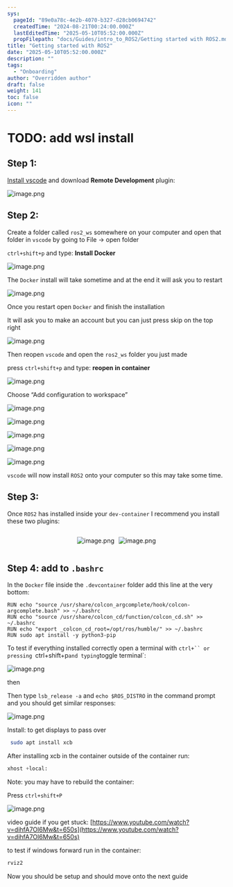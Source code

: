 ```yaml
---
sys:
  pageId: "89e0a78c-4e2b-4070-b327-d28cb0694742"
  createdTime: "2024-08-21T00:24:00.000Z"
  lastEditedTime: "2025-05-10T05:52:00.000Z"
  propFilepath: "docs/Guides/intro_to_ROS2/Getting started with ROS2.md"
title: "Getting started with ROS2"
date: "2025-05-10T05:52:00.000Z"
description: ""
tags:
  - "Onboarding"
author: "Overridden author"
draft: false
weight: 141
toc: false
icon: ""
---
```


# TODO: add wsl install

## Step 1:

[Install vscode](https://code.visualstudio.com/download) and download **Remote Development** plugin:

![image.png](https://prod-files-secure.s3.us-west-2.amazonaws.com/d518164a-d88e-44d1-a4ee-3adb3bd8bce0/efb52993-1881-4a40-b95e-6f020334f022/image.png?X-Amz-Algorithm=AWS4-HMAC-SHA256&X-Amz-Content-Sha256=UNSIGNED-PAYLOAD&X-Amz-Credential=ASIAZI2LB4663HMCLMBD%2F20250524%2Fus-west-2%2Fs3%2Faws4_request&X-Amz-Date=20250524T050836Z&X-Amz-Expires=3600&X-Amz-Security-Token=IQoJb3JpZ2luX2VjEEUaCXVzLXdlc3QtMiJIMEYCIQDkEWW3US1mg2ukBqwrtJWyVz9cxkjW4%2B%2BSMGYEf3GpTQIhAKCi6YCqvH60ReguNRSlreZJVJ%2FJGYpQTwWCWqGJQXEjKogECP7%2F%2F%2F%2F%2F%2F%2F%2F%2F%2FwEQABoMNjM3NDIzMTgzODA1IgxZYO2BbchiE9cjfWoq3AMDKj24oeRVk6qf9uqWgpVSvTdy5y%2FgkPmr4kUnHKTUssTy3%2FexAQyc5qvBqsn45lGH8AW%2BX3%2BRc0U69QZNMBCaMg1Qba6YJ4e67M%2FpWp2P09F6kv1uJiyWpWFFbQibhGl%2FAbCYDdrO4uTSowSepegfk0S4ofNYfFcVNnzvFQlHm7a7QIqjqB9dZ%2BtR8y3KcNQrzBCPa9yYKV2N7e3ajTFvzr%2B96PZtrk0pb4Q7XhrvCVi%2FA1zHxcBe8n%2FpUBXnTUiFvSPVf06egWlQnqOa0sb6DuDK76Y%2BQobpgDbZuk%2BydDb9PuODfcaMIXFt%2B%2BlnUf5zy%2B1N2AUCxPpy1Nq7197ALAYcD6Db0D6Gwag7bwix71bgi8Ua1Cifj%2BWYFJvUxoRMwiJnUucxAUXn5eMN6Ef8TK%2B%2B0gTOs87ct7rKT8pWDpuIm%2F%2FJknzCmZLwABhb4e5YWKq1pkVnZfFDR4CBAnKTGi6eky6TSGTm1Zjaap02EZ2V6iXQQLYg4cPxYBV%2FjR%2Fu0jmrfcI1v%2BYD8Nzdth3qdxgyTw1VbVLkGjQJ48coEmo6GMXZygLGr%2BJ%2FqZKC2aeceoOnuSVJzGQap2%2Fm0YlB5BgoQpvGspsJ795fy86ZMmRjgMBFQZEsZa3jDzCBnsXBBjqkAblMFeCbAZ%2FXU7FvvHoHmtMSDnxnPvfJvvD5rG8Hx8z79%2B%2FNvY3qmnde9TeFEMbH6ercKrPKTb%2FceIXIE1w6WtkcJ%2FyQQO7OAzWZurFnpPhQMsvbJU8PFZP2XGXq0CEZ6W9T43hH%2FB9J6akuj3EkiG39x5aBFAazT2CS3ZIqk6lpRX2lZxV5GHAtLN2qbT5pvahf%2Fqpix0Ttr1l4qTJXQWlJvScA&X-Amz-Signature=525245d14177be6012c38dd734cab7377c465feca044cf2d01774deaf7f38075&X-Amz-SignedHeaders=host&x-id=GetObject)

## Step 2:

Create a folder called `ros2_ws` somewhere on your computer and open that folder in `vscode` by going to File → open folder 

`ctrl+shift+p` and type: **Install Docker**

![image.png](https://prod-files-secure.s3.us-west-2.amazonaws.com/d518164a-d88e-44d1-a4ee-3adb3bd8bce0/2269dc0e-1cd5-47ff-bceb-c04ad9b2eab0/image.png?X-Amz-Algorithm=AWS4-HMAC-SHA256&X-Amz-Content-Sha256=UNSIGNED-PAYLOAD&X-Amz-Credential=ASIAZI2LB4663HMCLMBD%2F20250524%2Fus-west-2%2Fs3%2Faws4_request&X-Amz-Date=20250524T050836Z&X-Amz-Expires=3600&X-Amz-Security-Token=IQoJb3JpZ2luX2VjEEUaCXVzLXdlc3QtMiJIMEYCIQDkEWW3US1mg2ukBqwrtJWyVz9cxkjW4%2B%2BSMGYEf3GpTQIhAKCi6YCqvH60ReguNRSlreZJVJ%2FJGYpQTwWCWqGJQXEjKogECP7%2F%2F%2F%2F%2F%2F%2F%2F%2F%2FwEQABoMNjM3NDIzMTgzODA1IgxZYO2BbchiE9cjfWoq3AMDKj24oeRVk6qf9uqWgpVSvTdy5y%2FgkPmr4kUnHKTUssTy3%2FexAQyc5qvBqsn45lGH8AW%2BX3%2BRc0U69QZNMBCaMg1Qba6YJ4e67M%2FpWp2P09F6kv1uJiyWpWFFbQibhGl%2FAbCYDdrO4uTSowSepegfk0S4ofNYfFcVNnzvFQlHm7a7QIqjqB9dZ%2BtR8y3KcNQrzBCPa9yYKV2N7e3ajTFvzr%2B96PZtrk0pb4Q7XhrvCVi%2FA1zHxcBe8n%2FpUBXnTUiFvSPVf06egWlQnqOa0sb6DuDK76Y%2BQobpgDbZuk%2BydDb9PuODfcaMIXFt%2B%2BlnUf5zy%2B1N2AUCxPpy1Nq7197ALAYcD6Db0D6Gwag7bwix71bgi8Ua1Cifj%2BWYFJvUxoRMwiJnUucxAUXn5eMN6Ef8TK%2B%2B0gTOs87ct7rKT8pWDpuIm%2F%2FJknzCmZLwABhb4e5YWKq1pkVnZfFDR4CBAnKTGi6eky6TSGTm1Zjaap02EZ2V6iXQQLYg4cPxYBV%2FjR%2Fu0jmrfcI1v%2BYD8Nzdth3qdxgyTw1VbVLkGjQJ48coEmo6GMXZygLGr%2BJ%2FqZKC2aeceoOnuSVJzGQap2%2Fm0YlB5BgoQpvGspsJ795fy86ZMmRjgMBFQZEsZa3jDzCBnsXBBjqkAblMFeCbAZ%2FXU7FvvHoHmtMSDnxnPvfJvvD5rG8Hx8z79%2B%2FNvY3qmnde9TeFEMbH6ercKrPKTb%2FceIXIE1w6WtkcJ%2FyQQO7OAzWZurFnpPhQMsvbJU8PFZP2XGXq0CEZ6W9T43hH%2FB9J6akuj3EkiG39x5aBFAazT2CS3ZIqk6lpRX2lZxV5GHAtLN2qbT5pvahf%2Fqpix0Ttr1l4qTJXQWlJvScA&X-Amz-Signature=cc9cb32a4760b70fc099ec60e00ed170762812af9a31dfbbb33d8a98bd46d545&X-Amz-SignedHeaders=host&x-id=GetObject)

The `Docker` install will take sometime and at the end it will ask you to restart

![image.png](https://prod-files-secure.s3.us-west-2.amazonaws.com/d518164a-d88e-44d1-a4ee-3adb3bd8bce0/ed233f78-be33-4b1f-b89c-9c346c0e961e/image.png?X-Amz-Algorithm=AWS4-HMAC-SHA256&X-Amz-Content-Sha256=UNSIGNED-PAYLOAD&X-Amz-Credential=ASIAZI2LB4663HMCLMBD%2F20250524%2Fus-west-2%2Fs3%2Faws4_request&X-Amz-Date=20250524T050836Z&X-Amz-Expires=3600&X-Amz-Security-Token=IQoJb3JpZ2luX2VjEEUaCXVzLXdlc3QtMiJIMEYCIQDkEWW3US1mg2ukBqwrtJWyVz9cxkjW4%2B%2BSMGYEf3GpTQIhAKCi6YCqvH60ReguNRSlreZJVJ%2FJGYpQTwWCWqGJQXEjKogECP7%2F%2F%2F%2F%2F%2F%2F%2F%2F%2FwEQABoMNjM3NDIzMTgzODA1IgxZYO2BbchiE9cjfWoq3AMDKj24oeRVk6qf9uqWgpVSvTdy5y%2FgkPmr4kUnHKTUssTy3%2FexAQyc5qvBqsn45lGH8AW%2BX3%2BRc0U69QZNMBCaMg1Qba6YJ4e67M%2FpWp2P09F6kv1uJiyWpWFFbQibhGl%2FAbCYDdrO4uTSowSepegfk0S4ofNYfFcVNnzvFQlHm7a7QIqjqB9dZ%2BtR8y3KcNQrzBCPa9yYKV2N7e3ajTFvzr%2B96PZtrk0pb4Q7XhrvCVi%2FA1zHxcBe8n%2FpUBXnTUiFvSPVf06egWlQnqOa0sb6DuDK76Y%2BQobpgDbZuk%2BydDb9PuODfcaMIXFt%2B%2BlnUf5zy%2B1N2AUCxPpy1Nq7197ALAYcD6Db0D6Gwag7bwix71bgi8Ua1Cifj%2BWYFJvUxoRMwiJnUucxAUXn5eMN6Ef8TK%2B%2B0gTOs87ct7rKT8pWDpuIm%2F%2FJknzCmZLwABhb4e5YWKq1pkVnZfFDR4CBAnKTGi6eky6TSGTm1Zjaap02EZ2V6iXQQLYg4cPxYBV%2FjR%2Fu0jmrfcI1v%2BYD8Nzdth3qdxgyTw1VbVLkGjQJ48coEmo6GMXZygLGr%2BJ%2FqZKC2aeceoOnuSVJzGQap2%2Fm0YlB5BgoQpvGspsJ795fy86ZMmRjgMBFQZEsZa3jDzCBnsXBBjqkAblMFeCbAZ%2FXU7FvvHoHmtMSDnxnPvfJvvD5rG8Hx8z79%2B%2FNvY3qmnde9TeFEMbH6ercKrPKTb%2FceIXIE1w6WtkcJ%2FyQQO7OAzWZurFnpPhQMsvbJU8PFZP2XGXq0CEZ6W9T43hH%2FB9J6akuj3EkiG39x5aBFAazT2CS3ZIqk6lpRX2lZxV5GHAtLN2qbT5pvahf%2Fqpix0Ttr1l4qTJXQWlJvScA&X-Amz-Signature=1e7c10edddaef48f9f29dbe16835bc99c47f1616852969dd5d9395d36ef42bee&X-Amz-SignedHeaders=host&x-id=GetObject)

Once you restart open `Docker` and finish the installation

It will ask you to make an account but you can just press skip on the top right

![image.png](https://prod-files-secure.s3.us-west-2.amazonaws.com/d518164a-d88e-44d1-a4ee-3adb3bd8bce0/21010ad9-1659-4fd9-9f59-9932a09b2a3d/image.png?X-Amz-Algorithm=AWS4-HMAC-SHA256&X-Amz-Content-Sha256=UNSIGNED-PAYLOAD&X-Amz-Credential=ASIAZI2LB4663HMCLMBD%2F20250524%2Fus-west-2%2Fs3%2Faws4_request&X-Amz-Date=20250524T050836Z&X-Amz-Expires=3600&X-Amz-Security-Token=IQoJb3JpZ2luX2VjEEUaCXVzLXdlc3QtMiJIMEYCIQDkEWW3US1mg2ukBqwrtJWyVz9cxkjW4%2B%2BSMGYEf3GpTQIhAKCi6YCqvH60ReguNRSlreZJVJ%2FJGYpQTwWCWqGJQXEjKogECP7%2F%2F%2F%2F%2F%2F%2F%2F%2F%2FwEQABoMNjM3NDIzMTgzODA1IgxZYO2BbchiE9cjfWoq3AMDKj24oeRVk6qf9uqWgpVSvTdy5y%2FgkPmr4kUnHKTUssTy3%2FexAQyc5qvBqsn45lGH8AW%2BX3%2BRc0U69QZNMBCaMg1Qba6YJ4e67M%2FpWp2P09F6kv1uJiyWpWFFbQibhGl%2FAbCYDdrO4uTSowSepegfk0S4ofNYfFcVNnzvFQlHm7a7QIqjqB9dZ%2BtR8y3KcNQrzBCPa9yYKV2N7e3ajTFvzr%2B96PZtrk0pb4Q7XhrvCVi%2FA1zHxcBe8n%2FpUBXnTUiFvSPVf06egWlQnqOa0sb6DuDK76Y%2BQobpgDbZuk%2BydDb9PuODfcaMIXFt%2B%2BlnUf5zy%2B1N2AUCxPpy1Nq7197ALAYcD6Db0D6Gwag7bwix71bgi8Ua1Cifj%2BWYFJvUxoRMwiJnUucxAUXn5eMN6Ef8TK%2B%2B0gTOs87ct7rKT8pWDpuIm%2F%2FJknzCmZLwABhb4e5YWKq1pkVnZfFDR4CBAnKTGi6eky6TSGTm1Zjaap02EZ2V6iXQQLYg4cPxYBV%2FjR%2Fu0jmrfcI1v%2BYD8Nzdth3qdxgyTw1VbVLkGjQJ48coEmo6GMXZygLGr%2BJ%2FqZKC2aeceoOnuSVJzGQap2%2Fm0YlB5BgoQpvGspsJ795fy86ZMmRjgMBFQZEsZa3jDzCBnsXBBjqkAblMFeCbAZ%2FXU7FvvHoHmtMSDnxnPvfJvvD5rG8Hx8z79%2B%2FNvY3qmnde9TeFEMbH6ercKrPKTb%2FceIXIE1w6WtkcJ%2FyQQO7OAzWZurFnpPhQMsvbJU8PFZP2XGXq0CEZ6W9T43hH%2FB9J6akuj3EkiG39x5aBFAazT2CS3ZIqk6lpRX2lZxV5GHAtLN2qbT5pvahf%2Fqpix0Ttr1l4qTJXQWlJvScA&X-Amz-Signature=84073813a08bf64025f95a209f3a3bc7fb1d41d7f7b543106f2f6d506276996b&X-Amz-SignedHeaders=host&x-id=GetObject)

Then reopen `vscode` and open the `ros2_ws` folder you just made

press `ctrl+shift+p` and type: **reopen in container**

![image.png](https://prod-files-secure.s3.us-west-2.amazonaws.com/d518164a-d88e-44d1-a4ee-3adb3bd8bce0/4e93b8c2-41ad-488c-8095-c74205196118/image.png?X-Amz-Algorithm=AWS4-HMAC-SHA256&X-Amz-Content-Sha256=UNSIGNED-PAYLOAD&X-Amz-Credential=ASIAZI2LB4663HMCLMBD%2F20250524%2Fus-west-2%2Fs3%2Faws4_request&X-Amz-Date=20250524T050836Z&X-Amz-Expires=3600&X-Amz-Security-Token=IQoJb3JpZ2luX2VjEEUaCXVzLXdlc3QtMiJIMEYCIQDkEWW3US1mg2ukBqwrtJWyVz9cxkjW4%2B%2BSMGYEf3GpTQIhAKCi6YCqvH60ReguNRSlreZJVJ%2FJGYpQTwWCWqGJQXEjKogECP7%2F%2F%2F%2F%2F%2F%2F%2F%2F%2FwEQABoMNjM3NDIzMTgzODA1IgxZYO2BbchiE9cjfWoq3AMDKj24oeRVk6qf9uqWgpVSvTdy5y%2FgkPmr4kUnHKTUssTy3%2FexAQyc5qvBqsn45lGH8AW%2BX3%2BRc0U69QZNMBCaMg1Qba6YJ4e67M%2FpWp2P09F6kv1uJiyWpWFFbQibhGl%2FAbCYDdrO4uTSowSepegfk0S4ofNYfFcVNnzvFQlHm7a7QIqjqB9dZ%2BtR8y3KcNQrzBCPa9yYKV2N7e3ajTFvzr%2B96PZtrk0pb4Q7XhrvCVi%2FA1zHxcBe8n%2FpUBXnTUiFvSPVf06egWlQnqOa0sb6DuDK76Y%2BQobpgDbZuk%2BydDb9PuODfcaMIXFt%2B%2BlnUf5zy%2B1N2AUCxPpy1Nq7197ALAYcD6Db0D6Gwag7bwix71bgi8Ua1Cifj%2BWYFJvUxoRMwiJnUucxAUXn5eMN6Ef8TK%2B%2B0gTOs87ct7rKT8pWDpuIm%2F%2FJknzCmZLwABhb4e5YWKq1pkVnZfFDR4CBAnKTGi6eky6TSGTm1Zjaap02EZ2V6iXQQLYg4cPxYBV%2FjR%2Fu0jmrfcI1v%2BYD8Nzdth3qdxgyTw1VbVLkGjQJ48coEmo6GMXZygLGr%2BJ%2FqZKC2aeceoOnuSVJzGQap2%2Fm0YlB5BgoQpvGspsJ795fy86ZMmRjgMBFQZEsZa3jDzCBnsXBBjqkAblMFeCbAZ%2FXU7FvvHoHmtMSDnxnPvfJvvD5rG8Hx8z79%2B%2FNvY3qmnde9TeFEMbH6ercKrPKTb%2FceIXIE1w6WtkcJ%2FyQQO7OAzWZurFnpPhQMsvbJU8PFZP2XGXq0CEZ6W9T43hH%2FB9J6akuj3EkiG39x5aBFAazT2CS3ZIqk6lpRX2lZxV5GHAtLN2qbT5pvahf%2Fqpix0Ttr1l4qTJXQWlJvScA&X-Amz-Signature=8d9cefa5a7b6cd4f503f9014b36d7a1e491a8cb0cf19180f2e4c725e74260d70&X-Amz-SignedHeaders=host&x-id=GetObject)

Choose “Add configuration to workspace”

![image.png](https://prod-files-secure.s3.us-west-2.amazonaws.com/d518164a-d88e-44d1-a4ee-3adb3bd8bce0/9560b282-5060-4989-ba37-97e7b2c22476/image.png?X-Amz-Algorithm=AWS4-HMAC-SHA256&X-Amz-Content-Sha256=UNSIGNED-PAYLOAD&X-Amz-Credential=ASIAZI2LB4663HMCLMBD%2F20250524%2Fus-west-2%2Fs3%2Faws4_request&X-Amz-Date=20250524T050836Z&X-Amz-Expires=3600&X-Amz-Security-Token=IQoJb3JpZ2luX2VjEEUaCXVzLXdlc3QtMiJIMEYCIQDkEWW3US1mg2ukBqwrtJWyVz9cxkjW4%2B%2BSMGYEf3GpTQIhAKCi6YCqvH60ReguNRSlreZJVJ%2FJGYpQTwWCWqGJQXEjKogECP7%2F%2F%2F%2F%2F%2F%2F%2F%2F%2FwEQABoMNjM3NDIzMTgzODA1IgxZYO2BbchiE9cjfWoq3AMDKj24oeRVk6qf9uqWgpVSvTdy5y%2FgkPmr4kUnHKTUssTy3%2FexAQyc5qvBqsn45lGH8AW%2BX3%2BRc0U69QZNMBCaMg1Qba6YJ4e67M%2FpWp2P09F6kv1uJiyWpWFFbQibhGl%2FAbCYDdrO4uTSowSepegfk0S4ofNYfFcVNnzvFQlHm7a7QIqjqB9dZ%2BtR8y3KcNQrzBCPa9yYKV2N7e3ajTFvzr%2B96PZtrk0pb4Q7XhrvCVi%2FA1zHxcBe8n%2FpUBXnTUiFvSPVf06egWlQnqOa0sb6DuDK76Y%2BQobpgDbZuk%2BydDb9PuODfcaMIXFt%2B%2BlnUf5zy%2B1N2AUCxPpy1Nq7197ALAYcD6Db0D6Gwag7bwix71bgi8Ua1Cifj%2BWYFJvUxoRMwiJnUucxAUXn5eMN6Ef8TK%2B%2B0gTOs87ct7rKT8pWDpuIm%2F%2FJknzCmZLwABhb4e5YWKq1pkVnZfFDR4CBAnKTGi6eky6TSGTm1Zjaap02EZ2V6iXQQLYg4cPxYBV%2FjR%2Fu0jmrfcI1v%2BYD8Nzdth3qdxgyTw1VbVLkGjQJ48coEmo6GMXZygLGr%2BJ%2FqZKC2aeceoOnuSVJzGQap2%2Fm0YlB5BgoQpvGspsJ795fy86ZMmRjgMBFQZEsZa3jDzCBnsXBBjqkAblMFeCbAZ%2FXU7FvvHoHmtMSDnxnPvfJvvD5rG8Hx8z79%2B%2FNvY3qmnde9TeFEMbH6ercKrPKTb%2FceIXIE1w6WtkcJ%2FyQQO7OAzWZurFnpPhQMsvbJU8PFZP2XGXq0CEZ6W9T43hH%2FB9J6akuj3EkiG39x5aBFAazT2CS3ZIqk6lpRX2lZxV5GHAtLN2qbT5pvahf%2Fqpix0Ttr1l4qTJXQWlJvScA&X-Amz-Signature=0b4c05f27119ee21d7214df9d2d97285dd1d2f5ae5f7ed52a49a888959da83fc&X-Amz-SignedHeaders=host&x-id=GetObject)

![image.png](https://prod-files-secure.s3.us-west-2.amazonaws.com/d518164a-d88e-44d1-a4ee-3adb3bd8bce0/2ee63f81-886b-48e8-a553-dc6e5eac99e4/image.png?X-Amz-Algorithm=AWS4-HMAC-SHA256&X-Amz-Content-Sha256=UNSIGNED-PAYLOAD&X-Amz-Credential=ASIAZI2LB4663HMCLMBD%2F20250524%2Fus-west-2%2Fs3%2Faws4_request&X-Amz-Date=20250524T050836Z&X-Amz-Expires=3600&X-Amz-Security-Token=IQoJb3JpZ2luX2VjEEUaCXVzLXdlc3QtMiJIMEYCIQDkEWW3US1mg2ukBqwrtJWyVz9cxkjW4%2B%2BSMGYEf3GpTQIhAKCi6YCqvH60ReguNRSlreZJVJ%2FJGYpQTwWCWqGJQXEjKogECP7%2F%2F%2F%2F%2F%2F%2F%2F%2F%2FwEQABoMNjM3NDIzMTgzODA1IgxZYO2BbchiE9cjfWoq3AMDKj24oeRVk6qf9uqWgpVSvTdy5y%2FgkPmr4kUnHKTUssTy3%2FexAQyc5qvBqsn45lGH8AW%2BX3%2BRc0U69QZNMBCaMg1Qba6YJ4e67M%2FpWp2P09F6kv1uJiyWpWFFbQibhGl%2FAbCYDdrO4uTSowSepegfk0S4ofNYfFcVNnzvFQlHm7a7QIqjqB9dZ%2BtR8y3KcNQrzBCPa9yYKV2N7e3ajTFvzr%2B96PZtrk0pb4Q7XhrvCVi%2FA1zHxcBe8n%2FpUBXnTUiFvSPVf06egWlQnqOa0sb6DuDK76Y%2BQobpgDbZuk%2BydDb9PuODfcaMIXFt%2B%2BlnUf5zy%2B1N2AUCxPpy1Nq7197ALAYcD6Db0D6Gwag7bwix71bgi8Ua1Cifj%2BWYFJvUxoRMwiJnUucxAUXn5eMN6Ef8TK%2B%2B0gTOs87ct7rKT8pWDpuIm%2F%2FJknzCmZLwABhb4e5YWKq1pkVnZfFDR4CBAnKTGi6eky6TSGTm1Zjaap02EZ2V6iXQQLYg4cPxYBV%2FjR%2Fu0jmrfcI1v%2BYD8Nzdth3qdxgyTw1VbVLkGjQJ48coEmo6GMXZygLGr%2BJ%2FqZKC2aeceoOnuSVJzGQap2%2Fm0YlB5BgoQpvGspsJ795fy86ZMmRjgMBFQZEsZa3jDzCBnsXBBjqkAblMFeCbAZ%2FXU7FvvHoHmtMSDnxnPvfJvvD5rG8Hx8z79%2B%2FNvY3qmnde9TeFEMbH6ercKrPKTb%2FceIXIE1w6WtkcJ%2FyQQO7OAzWZurFnpPhQMsvbJU8PFZP2XGXq0CEZ6W9T43hH%2FB9J6akuj3EkiG39x5aBFAazT2CS3ZIqk6lpRX2lZxV5GHAtLN2qbT5pvahf%2Fqpix0Ttr1l4qTJXQWlJvScA&X-Amz-Signature=24e831e2be576757d00cf4b17af14e9f46f8e6f4d70dcfc509378801f25647fc&X-Amz-SignedHeaders=host&x-id=GetObject)

![image.png](https://prod-files-secure.s3.us-west-2.amazonaws.com/d518164a-d88e-44d1-a4ee-3adb3bd8bce0/ae1580b2-b048-407e-aed9-b584224a7a04/image.png?X-Amz-Algorithm=AWS4-HMAC-SHA256&X-Amz-Content-Sha256=UNSIGNED-PAYLOAD&X-Amz-Credential=ASIAZI2LB4663HMCLMBD%2F20250524%2Fus-west-2%2Fs3%2Faws4_request&X-Amz-Date=20250524T050836Z&X-Amz-Expires=3600&X-Amz-Security-Token=IQoJb3JpZ2luX2VjEEUaCXVzLXdlc3QtMiJIMEYCIQDkEWW3US1mg2ukBqwrtJWyVz9cxkjW4%2B%2BSMGYEf3GpTQIhAKCi6YCqvH60ReguNRSlreZJVJ%2FJGYpQTwWCWqGJQXEjKogECP7%2F%2F%2F%2F%2F%2F%2F%2F%2F%2FwEQABoMNjM3NDIzMTgzODA1IgxZYO2BbchiE9cjfWoq3AMDKj24oeRVk6qf9uqWgpVSvTdy5y%2FgkPmr4kUnHKTUssTy3%2FexAQyc5qvBqsn45lGH8AW%2BX3%2BRc0U69QZNMBCaMg1Qba6YJ4e67M%2FpWp2P09F6kv1uJiyWpWFFbQibhGl%2FAbCYDdrO4uTSowSepegfk0S4ofNYfFcVNnzvFQlHm7a7QIqjqB9dZ%2BtR8y3KcNQrzBCPa9yYKV2N7e3ajTFvzr%2B96PZtrk0pb4Q7XhrvCVi%2FA1zHxcBe8n%2FpUBXnTUiFvSPVf06egWlQnqOa0sb6DuDK76Y%2BQobpgDbZuk%2BydDb9PuODfcaMIXFt%2B%2BlnUf5zy%2B1N2AUCxPpy1Nq7197ALAYcD6Db0D6Gwag7bwix71bgi8Ua1Cifj%2BWYFJvUxoRMwiJnUucxAUXn5eMN6Ef8TK%2B%2B0gTOs87ct7rKT8pWDpuIm%2F%2FJknzCmZLwABhb4e5YWKq1pkVnZfFDR4CBAnKTGi6eky6TSGTm1Zjaap02EZ2V6iXQQLYg4cPxYBV%2FjR%2Fu0jmrfcI1v%2BYD8Nzdth3qdxgyTw1VbVLkGjQJ48coEmo6GMXZygLGr%2BJ%2FqZKC2aeceoOnuSVJzGQap2%2Fm0YlB5BgoQpvGspsJ795fy86ZMmRjgMBFQZEsZa3jDzCBnsXBBjqkAblMFeCbAZ%2FXU7FvvHoHmtMSDnxnPvfJvvD5rG8Hx8z79%2B%2FNvY3qmnde9TeFEMbH6ercKrPKTb%2FceIXIE1w6WtkcJ%2FyQQO7OAzWZurFnpPhQMsvbJU8PFZP2XGXq0CEZ6W9T43hH%2FB9J6akuj3EkiG39x5aBFAazT2CS3ZIqk6lpRX2lZxV5GHAtLN2qbT5pvahf%2Fqpix0Ttr1l4qTJXQWlJvScA&X-Amz-Signature=f051f8303e1ba54b2eb1b9cc553317bd47738e2b4d9245f7ad300b9ad03be295&X-Amz-SignedHeaders=host&x-id=GetObject)

![image.png](https://prod-files-secure.s3.us-west-2.amazonaws.com/d518164a-d88e-44d1-a4ee-3adb3bd8bce0/53255b28-f75e-430f-b9e3-c0ac8577e42b/image.png?X-Amz-Algorithm=AWS4-HMAC-SHA256&X-Amz-Content-Sha256=UNSIGNED-PAYLOAD&X-Amz-Credential=ASIAZI2LB4663HMCLMBD%2F20250524%2Fus-west-2%2Fs3%2Faws4_request&X-Amz-Date=20250524T050836Z&X-Amz-Expires=3600&X-Amz-Security-Token=IQoJb3JpZ2luX2VjEEUaCXVzLXdlc3QtMiJIMEYCIQDkEWW3US1mg2ukBqwrtJWyVz9cxkjW4%2B%2BSMGYEf3GpTQIhAKCi6YCqvH60ReguNRSlreZJVJ%2FJGYpQTwWCWqGJQXEjKogECP7%2F%2F%2F%2F%2F%2F%2F%2F%2F%2FwEQABoMNjM3NDIzMTgzODA1IgxZYO2BbchiE9cjfWoq3AMDKj24oeRVk6qf9uqWgpVSvTdy5y%2FgkPmr4kUnHKTUssTy3%2FexAQyc5qvBqsn45lGH8AW%2BX3%2BRc0U69QZNMBCaMg1Qba6YJ4e67M%2FpWp2P09F6kv1uJiyWpWFFbQibhGl%2FAbCYDdrO4uTSowSepegfk0S4ofNYfFcVNnzvFQlHm7a7QIqjqB9dZ%2BtR8y3KcNQrzBCPa9yYKV2N7e3ajTFvzr%2B96PZtrk0pb4Q7XhrvCVi%2FA1zHxcBe8n%2FpUBXnTUiFvSPVf06egWlQnqOa0sb6DuDK76Y%2BQobpgDbZuk%2BydDb9PuODfcaMIXFt%2B%2BlnUf5zy%2B1N2AUCxPpy1Nq7197ALAYcD6Db0D6Gwag7bwix71bgi8Ua1Cifj%2BWYFJvUxoRMwiJnUucxAUXn5eMN6Ef8TK%2B%2B0gTOs87ct7rKT8pWDpuIm%2F%2FJknzCmZLwABhb4e5YWKq1pkVnZfFDR4CBAnKTGi6eky6TSGTm1Zjaap02EZ2V6iXQQLYg4cPxYBV%2FjR%2Fu0jmrfcI1v%2BYD8Nzdth3qdxgyTw1VbVLkGjQJ48coEmo6GMXZygLGr%2BJ%2FqZKC2aeceoOnuSVJzGQap2%2Fm0YlB5BgoQpvGspsJ795fy86ZMmRjgMBFQZEsZa3jDzCBnsXBBjqkAblMFeCbAZ%2FXU7FvvHoHmtMSDnxnPvfJvvD5rG8Hx8z79%2B%2FNvY3qmnde9TeFEMbH6ercKrPKTb%2FceIXIE1w6WtkcJ%2FyQQO7OAzWZurFnpPhQMsvbJU8PFZP2XGXq0CEZ6W9T43hH%2FB9J6akuj3EkiG39x5aBFAazT2CS3ZIqk6lpRX2lZxV5GHAtLN2qbT5pvahf%2Fqpix0Ttr1l4qTJXQWlJvScA&X-Amz-Signature=9070a74e6b038f716a62afcb1fc5ddc7c4db3182330a837bc76a6cd0f50ef7d8&X-Amz-SignedHeaders=host&x-id=GetObject)

![image.png](https://prod-files-secure.s3.us-west-2.amazonaws.com/d518164a-d88e-44d1-a4ee-3adb3bd8bce0/7c562767-5af9-4ffb-97d1-327bcdf4ee00/image.png?X-Amz-Algorithm=AWS4-HMAC-SHA256&X-Amz-Content-Sha256=UNSIGNED-PAYLOAD&X-Amz-Credential=ASIAZI2LB4663HMCLMBD%2F20250524%2Fus-west-2%2Fs3%2Faws4_request&X-Amz-Date=20250524T050836Z&X-Amz-Expires=3600&X-Amz-Security-Token=IQoJb3JpZ2luX2VjEEUaCXVzLXdlc3QtMiJIMEYCIQDkEWW3US1mg2ukBqwrtJWyVz9cxkjW4%2B%2BSMGYEf3GpTQIhAKCi6YCqvH60ReguNRSlreZJVJ%2FJGYpQTwWCWqGJQXEjKogECP7%2F%2F%2F%2F%2F%2F%2F%2F%2F%2FwEQABoMNjM3NDIzMTgzODA1IgxZYO2BbchiE9cjfWoq3AMDKj24oeRVk6qf9uqWgpVSvTdy5y%2FgkPmr4kUnHKTUssTy3%2FexAQyc5qvBqsn45lGH8AW%2BX3%2BRc0U69QZNMBCaMg1Qba6YJ4e67M%2FpWp2P09F6kv1uJiyWpWFFbQibhGl%2FAbCYDdrO4uTSowSepegfk0S4ofNYfFcVNnzvFQlHm7a7QIqjqB9dZ%2BtR8y3KcNQrzBCPa9yYKV2N7e3ajTFvzr%2B96PZtrk0pb4Q7XhrvCVi%2FA1zHxcBe8n%2FpUBXnTUiFvSPVf06egWlQnqOa0sb6DuDK76Y%2BQobpgDbZuk%2BydDb9PuODfcaMIXFt%2B%2BlnUf5zy%2B1N2AUCxPpy1Nq7197ALAYcD6Db0D6Gwag7bwix71bgi8Ua1Cifj%2BWYFJvUxoRMwiJnUucxAUXn5eMN6Ef8TK%2B%2B0gTOs87ct7rKT8pWDpuIm%2F%2FJknzCmZLwABhb4e5YWKq1pkVnZfFDR4CBAnKTGi6eky6TSGTm1Zjaap02EZ2V6iXQQLYg4cPxYBV%2FjR%2Fu0jmrfcI1v%2BYD8Nzdth3qdxgyTw1VbVLkGjQJ48coEmo6GMXZygLGr%2BJ%2FqZKC2aeceoOnuSVJzGQap2%2Fm0YlB5BgoQpvGspsJ795fy86ZMmRjgMBFQZEsZa3jDzCBnsXBBjqkAblMFeCbAZ%2FXU7FvvHoHmtMSDnxnPvfJvvD5rG8Hx8z79%2B%2FNvY3qmnde9TeFEMbH6ercKrPKTb%2FceIXIE1w6WtkcJ%2FyQQO7OAzWZurFnpPhQMsvbJU8PFZP2XGXq0CEZ6W9T43hH%2FB9J6akuj3EkiG39x5aBFAazT2CS3ZIqk6lpRX2lZxV5GHAtLN2qbT5pvahf%2Fqpix0Ttr1l4qTJXQWlJvScA&X-Amz-Signature=143fa8a7176df719fa7e5ae3c626425b8070addbd3fb4f3b7bd7b85406b32581&X-Amz-SignedHeaders=host&x-id=GetObject)

`vscode` will now install `ROS2` onto your computer so this may take some time.

## Step 3:

Once `ROS2` has installed inside your `dev-container` I recommend you install these two plugins:

<div style="display: flex;flex-direction: row; column-gap:10px; max-width: 630px;justify-content: center;">
<div>

![image.png](https://prod-files-secure.s3.us-west-2.amazonaws.com/d518164a-d88e-44d1-a4ee-3adb3bd8bce0/3fc3d550-5a54-4ba1-ba6b-faa01cdb7369/image.png?X-Amz-Algorithm=AWS4-HMAC-SHA256&X-Amz-Content-Sha256=UNSIGNED-PAYLOAD&X-Amz-Credential=ASIAZI2LB4667T56JCBT%2F20250524%2Fus-west-2%2Fs3%2Faws4_request&X-Amz-Date=20250524T050841Z&X-Amz-Expires=3600&X-Amz-Security-Token=IQoJb3JpZ2luX2VjEEUaCXVzLXdlc3QtMiJHMEUCIFEp0HqpocYA3cmA5BNHiTvjqSJ4k5jRNJLmCJJ30twHAiEAlw7do%2FWpih5kyGIBKGP0m5NQL1dM0mSyihPrIgJ%2BqdwqiAQI%2Fv%2F%2F%2F%2F%2F%2F%2F%2F%2F%2FARAAGgw2Mzc0MjMxODM4MDUiDNJ0hD3YAzQy1%2FiOGyrcA4RWiacyXWfuLx5AxxpJ%2BPuLrXdYDGaFpfymto%2Fb6PIsGpKVqVUTxdZ8wv3pNbgarfT%2F2mgSno7JbgsEkWOo%2FuTRH1omuu9sf0s5ZSOKWDGTcv%2BUqwmEBt4l%2Bg3eOaSbDjJW2B50kMKZgbKpn0pNQ9zASdvvrHSbbRa0w0LUalwdJe2xWI6Gu4xMMWky5ILNU0NbG%2BInitPgYDoXXMwcDJM0hE%2FhzbfBYEDAjwHlkNF6nOHZ%2FqHyNPvPPNnJSsiTa50C%2B4UhdH9CBUYWs%2ButhaEO0Un9UPbz237%2FF89OHCdVo1hH%2BkydTKK6GcLFN1AtBcnkaM494UglzJKEPfwqOIPZETkZ4WeGkNI1qpH8OAqWMVINFODNrZTob5dCdStAAk7teqRx8%2FXeOMGvSJA0w%2FbJ1fRjUJgdnZiaBu1IzwBzr5d3998OD5F7bofQreP6Hgnc59SgCC4sw5cHmoXDeckh0fQzoZFr2XVLvOba2wRvwkiq8QyyWx%2BkQ5Tkhl79C1M1oWesTZDdURU36c%2BtUxKYcaQfjcW0I8irAFhAsyXs7XHo2GPihM3QDVpCUgLkY2pt8CE6rHwGcjZcYT3%2F%2FaEHCWNcjwlwTpgVJ2WpxW15eSC4zhABpfW1lsDnML6dxcEGOqUB%2BTnzAzusCQnJFhcZ9evoWq4KVbYE0xnjt%2FfvzfG%2FfHNm5fBPKsgPJaAuYQuzCuRaThO9qhEWTgt7xwsKk%2FWSxXJ%2BnLXxrO%2B%2FuiLGMD8xON2DsV8nfBVo2eu7jAHzHHxtLkIBvo%2Bn5DH0kpPmXZjti7iUXBkYwNh4T2Vsp8EGChdaDLAeq38QYoGS5WlJedB3xhmorPlsM0Kn%2B9YA2oXfQRNO7u6Y&X-Amz-Signature=b9d50777cdc5a1a44e555145972c5f4c875d957ff2f77e4b0244b64727db23bf&X-Amz-SignedHeaders=host&x-id=GetObject)

</div>
<div>

![image.png](https://prod-files-secure.s3.us-west-2.amazonaws.com/d518164a-d88e-44d1-a4ee-3adb3bd8bce0/d994cc66-13c2-4093-a5a3-f84cf4601a82/image.png?X-Amz-Algorithm=AWS4-HMAC-SHA256&X-Amz-Content-Sha256=UNSIGNED-PAYLOAD&X-Amz-Credential=ASIAZI2LB466TMIG73O4%2F20250524%2Fus-west-2%2Fs3%2Faws4_request&X-Amz-Date=20250524T050841Z&X-Amz-Expires=3600&X-Amz-Security-Token=IQoJb3JpZ2luX2VjEEUaCXVzLXdlc3QtMiJIMEYCIQCtSTBZZwKVBNWFEvb3sZ6CmQn2vDNWWBdQpoOdK8V8BgIhAIisfnPutDoNGHv7P68OHTJVi2R%2BKYDJQTiIzVAqVwxKKogECP7%2F%2F%2F%2F%2F%2F%2F%2F%2F%2FwEQABoMNjM3NDIzMTgzODA1IgwtOeN2ZhKVYcagXPEq3AMX97lY%2BTptAAhpTK4NjNyOcxuN87cOgP9j3z9BieSD1jRv31SBH%2FZMpMokoVaItOzJ50dIQOhPsA10e89cgvmylFv8PEZUtAwBgCM3btxjgK0ThxHPrD%2BdrcYjhRAdVX1S0Gz%2BsK7EhHyO0d4XFijyahSG%2FM6Fwl9EiUti6ToNbnqw84dEUSiHwYD%2FawufoSJj9OV2vJ8XJ0303rLahdm2xM1UdLwoZR06S%2BfIcFLCSzHQMpIyX6k0jIeD3D%2FOlDjpV0zVZRFeYYYcwYYvFtZ3aCSB2p952n6T8SrPOobBlHYdpB5NohJp6bDeBHz%2BW0wbSpdxy69oS6U957gaR6IqC6sDTaFNqNxeAQrNlZGxuqz9s%2F8TjIGw7tRZXBRasUnesAwAA5v%2F48iYWr1bUTUXhvc2t%2FgdQ1dq%2FVaswiitMLGHrRAqbWA5gJLjKLlvotIaEqaMzQJ1s%2FCStpuDCuQC23chpAbB6RuP%2BEbaBdxH%2BwwLDnIDOvojKCSopuhkXvcWLHTaUo2LHBWvaX8nvm5SQ71f3hTWaEcszqYHx%2BWoBDH2zU0VdYPtZafhfiA09AgNui%2BhJZDff4xQfRVCqqGGDaWf8CfVBa6G5G%2BRwLkhX60CmasXxjyL8XPz5jDDncXBBjqkAccs9w9TXaD2eX%2BTpWu%2BhBMjbDb9Fad8NTuiGw2I%2FZaOa%2BBeXN1A019XPI%2BqlPFghgTu7OHtoO8iKmgg0%2BGpj7lcuHJPp156ZmXWnNHtxRo%2BylenXCjbkK7ZyTm%2B2CGHv4Mq9LGcXHgao%2FWWNjB7LDT%2BnZx3NjKrEkraDe662aE%2Ft5dTxte1RcowEfZ82G2dC929TiF3%2BtAMl6nnJMgC2hk09Ekr&X-Amz-Signature=a1f1ddc59e6490c047ee88da035b6626b626ad7233156dd5a72e987889e4e1d9&X-Amz-SignedHeaders=host&x-id=GetObject)

</div>
</div>

## Step 4: add to `.bashrc`

In the `Docker` file inside the `.devcontainer` folder add this line at the very bottom: 

```docker
RUN echo "source /usr/share/colcon_argcomplete/hook/colcon-argcomplete.bash" >> ~/.bashrc
RUN echo "source /usr/share/colcon_cd/function/colcon_cd.sh" >> ~/.bashrc
RUN echo "export _colcon_cd_root=/opt/ros/humble/" >> ~/.bashrc
RUN sudo apt install -y python3-pip 
```

To test if everything installed correctly open a terminal with `ctrl+`` or pressing `ctrl+shift+p` and typing `toggle terminal`:

![image.png](https://prod-files-secure.s3.us-west-2.amazonaws.com/d518164a-d88e-44d1-a4ee-3adb3bd8bce0/6a4943d8-b04e-4c02-9a58-775f3384d1a5/image.png?X-Amz-Algorithm=AWS4-HMAC-SHA256&X-Amz-Content-Sha256=UNSIGNED-PAYLOAD&X-Amz-Credential=ASIAZI2LB4663HMCLMBD%2F20250524%2Fus-west-2%2Fs3%2Faws4_request&X-Amz-Date=20250524T050836Z&X-Amz-Expires=3600&X-Amz-Security-Token=IQoJb3JpZ2luX2VjEEUaCXVzLXdlc3QtMiJIMEYCIQDkEWW3US1mg2ukBqwrtJWyVz9cxkjW4%2B%2BSMGYEf3GpTQIhAKCi6YCqvH60ReguNRSlreZJVJ%2FJGYpQTwWCWqGJQXEjKogECP7%2F%2F%2F%2F%2F%2F%2F%2F%2F%2FwEQABoMNjM3NDIzMTgzODA1IgxZYO2BbchiE9cjfWoq3AMDKj24oeRVk6qf9uqWgpVSvTdy5y%2FgkPmr4kUnHKTUssTy3%2FexAQyc5qvBqsn45lGH8AW%2BX3%2BRc0U69QZNMBCaMg1Qba6YJ4e67M%2FpWp2P09F6kv1uJiyWpWFFbQibhGl%2FAbCYDdrO4uTSowSepegfk0S4ofNYfFcVNnzvFQlHm7a7QIqjqB9dZ%2BtR8y3KcNQrzBCPa9yYKV2N7e3ajTFvzr%2B96PZtrk0pb4Q7XhrvCVi%2FA1zHxcBe8n%2FpUBXnTUiFvSPVf06egWlQnqOa0sb6DuDK76Y%2BQobpgDbZuk%2BydDb9PuODfcaMIXFt%2B%2BlnUf5zy%2B1N2AUCxPpy1Nq7197ALAYcD6Db0D6Gwag7bwix71bgi8Ua1Cifj%2BWYFJvUxoRMwiJnUucxAUXn5eMN6Ef8TK%2B%2B0gTOs87ct7rKT8pWDpuIm%2F%2FJknzCmZLwABhb4e5YWKq1pkVnZfFDR4CBAnKTGi6eky6TSGTm1Zjaap02EZ2V6iXQQLYg4cPxYBV%2FjR%2Fu0jmrfcI1v%2BYD8Nzdth3qdxgyTw1VbVLkGjQJ48coEmo6GMXZygLGr%2BJ%2FqZKC2aeceoOnuSVJzGQap2%2Fm0YlB5BgoQpvGspsJ795fy86ZMmRjgMBFQZEsZa3jDzCBnsXBBjqkAblMFeCbAZ%2FXU7FvvHoHmtMSDnxnPvfJvvD5rG8Hx8z79%2B%2FNvY3qmnde9TeFEMbH6ercKrPKTb%2FceIXIE1w6WtkcJ%2FyQQO7OAzWZurFnpPhQMsvbJU8PFZP2XGXq0CEZ6W9T43hH%2FB9J6akuj3EkiG39x5aBFAazT2CS3ZIqk6lpRX2lZxV5GHAtLN2qbT5pvahf%2Fqpix0Ttr1l4qTJXQWlJvScA&X-Amz-Signature=353a29e3fc0b7c397c3b5fe86d8e606a9687cf1a20cd2010b831c5eb80fe9691&X-Amz-SignedHeaders=host&x-id=GetObject)

then 

Then type `lsb_release -a` and `echo $ROS_DISTRO` in the command prompt and you should get similar responses:

![image.png](https://prod-files-secure.s3.us-west-2.amazonaws.com/d518164a-d88e-44d1-a4ee-3adb3bd8bce0/3e635dec-a805-4e85-8b9e-d000e5b71a4e/image.png?X-Amz-Algorithm=AWS4-HMAC-SHA256&X-Amz-Content-Sha256=UNSIGNED-PAYLOAD&X-Amz-Credential=ASIAZI2LB4663HMCLMBD%2F20250524%2Fus-west-2%2Fs3%2Faws4_request&X-Amz-Date=20250524T050836Z&X-Amz-Expires=3600&X-Amz-Security-Token=IQoJb3JpZ2luX2VjEEUaCXVzLXdlc3QtMiJIMEYCIQDkEWW3US1mg2ukBqwrtJWyVz9cxkjW4%2B%2BSMGYEf3GpTQIhAKCi6YCqvH60ReguNRSlreZJVJ%2FJGYpQTwWCWqGJQXEjKogECP7%2F%2F%2F%2F%2F%2F%2F%2F%2F%2FwEQABoMNjM3NDIzMTgzODA1IgxZYO2BbchiE9cjfWoq3AMDKj24oeRVk6qf9uqWgpVSvTdy5y%2FgkPmr4kUnHKTUssTy3%2FexAQyc5qvBqsn45lGH8AW%2BX3%2BRc0U69QZNMBCaMg1Qba6YJ4e67M%2FpWp2P09F6kv1uJiyWpWFFbQibhGl%2FAbCYDdrO4uTSowSepegfk0S4ofNYfFcVNnzvFQlHm7a7QIqjqB9dZ%2BtR8y3KcNQrzBCPa9yYKV2N7e3ajTFvzr%2B96PZtrk0pb4Q7XhrvCVi%2FA1zHxcBe8n%2FpUBXnTUiFvSPVf06egWlQnqOa0sb6DuDK76Y%2BQobpgDbZuk%2BydDb9PuODfcaMIXFt%2B%2BlnUf5zy%2B1N2AUCxPpy1Nq7197ALAYcD6Db0D6Gwag7bwix71bgi8Ua1Cifj%2BWYFJvUxoRMwiJnUucxAUXn5eMN6Ef8TK%2B%2B0gTOs87ct7rKT8pWDpuIm%2F%2FJknzCmZLwABhb4e5YWKq1pkVnZfFDR4CBAnKTGi6eky6TSGTm1Zjaap02EZ2V6iXQQLYg4cPxYBV%2FjR%2Fu0jmrfcI1v%2BYD8Nzdth3qdxgyTw1VbVLkGjQJ48coEmo6GMXZygLGr%2BJ%2FqZKC2aeceoOnuSVJzGQap2%2Fm0YlB5BgoQpvGspsJ795fy86ZMmRjgMBFQZEsZa3jDzCBnsXBBjqkAblMFeCbAZ%2FXU7FvvHoHmtMSDnxnPvfJvvD5rG8Hx8z79%2B%2FNvY3qmnde9TeFEMbH6ercKrPKTb%2FceIXIE1w6WtkcJ%2FyQQO7OAzWZurFnpPhQMsvbJU8PFZP2XGXq0CEZ6W9T43hH%2FB9J6akuj3EkiG39x5aBFAazT2CS3ZIqk6lpRX2lZxV5GHAtLN2qbT5pvahf%2Fqpix0Ttr1l4qTJXQWlJvScA&X-Amz-Signature=19908ddff19e74464188e2f83d839ce6597c076aefce9bca0f59e1b438d4eabf&X-Amz-SignedHeaders=host&x-id=GetObject)

Install:  to get displays to pass over

```bash
 sudo apt install xcb
```

After installing xcb in the container outside of the container run:

```python
xhost +local:
```

Note: you may have to rebuild the container:

Press `ctrl+shift+P`

![image.png](https://prod-files-secure.s3.us-west-2.amazonaws.com/d518164a-d88e-44d1-a4ee-3adb3bd8bce0/6c2be660-2618-4c38-9c26-53554f7a0b7b/image.png?X-Amz-Algorithm=AWS4-HMAC-SHA256&X-Amz-Content-Sha256=UNSIGNED-PAYLOAD&X-Amz-Credential=ASIAZI2LB4663HMCLMBD%2F20250524%2Fus-west-2%2Fs3%2Faws4_request&X-Amz-Date=20250524T050836Z&X-Amz-Expires=3600&X-Amz-Security-Token=IQoJb3JpZ2luX2VjEEUaCXVzLXdlc3QtMiJIMEYCIQDkEWW3US1mg2ukBqwrtJWyVz9cxkjW4%2B%2BSMGYEf3GpTQIhAKCi6YCqvH60ReguNRSlreZJVJ%2FJGYpQTwWCWqGJQXEjKogECP7%2F%2F%2F%2F%2F%2F%2F%2F%2F%2FwEQABoMNjM3NDIzMTgzODA1IgxZYO2BbchiE9cjfWoq3AMDKj24oeRVk6qf9uqWgpVSvTdy5y%2FgkPmr4kUnHKTUssTy3%2FexAQyc5qvBqsn45lGH8AW%2BX3%2BRc0U69QZNMBCaMg1Qba6YJ4e67M%2FpWp2P09F6kv1uJiyWpWFFbQibhGl%2FAbCYDdrO4uTSowSepegfk0S4ofNYfFcVNnzvFQlHm7a7QIqjqB9dZ%2BtR8y3KcNQrzBCPa9yYKV2N7e3ajTFvzr%2B96PZtrk0pb4Q7XhrvCVi%2FA1zHxcBe8n%2FpUBXnTUiFvSPVf06egWlQnqOa0sb6DuDK76Y%2BQobpgDbZuk%2BydDb9PuODfcaMIXFt%2B%2BlnUf5zy%2B1N2AUCxPpy1Nq7197ALAYcD6Db0D6Gwag7bwix71bgi8Ua1Cifj%2BWYFJvUxoRMwiJnUucxAUXn5eMN6Ef8TK%2B%2B0gTOs87ct7rKT8pWDpuIm%2F%2FJknzCmZLwABhb4e5YWKq1pkVnZfFDR4CBAnKTGi6eky6TSGTm1Zjaap02EZ2V6iXQQLYg4cPxYBV%2FjR%2Fu0jmrfcI1v%2BYD8Nzdth3qdxgyTw1VbVLkGjQJ48coEmo6GMXZygLGr%2BJ%2FqZKC2aeceoOnuSVJzGQap2%2Fm0YlB5BgoQpvGspsJ795fy86ZMmRjgMBFQZEsZa3jDzCBnsXBBjqkAblMFeCbAZ%2FXU7FvvHoHmtMSDnxnPvfJvvD5rG8Hx8z79%2B%2FNvY3qmnde9TeFEMbH6ercKrPKTb%2FceIXIE1w6WtkcJ%2FyQQO7OAzWZurFnpPhQMsvbJU8PFZP2XGXq0CEZ6W9T43hH%2FB9J6akuj3EkiG39x5aBFAazT2CS3ZIqk6lpRX2lZxV5GHAtLN2qbT5pvahf%2Fqpix0Ttr1l4qTJXQWlJvScA&X-Amz-Signature=1fdb0f1582daad66416e54707ffdbaf7187853ca1d0484b24f2f4d34bd2c014c&X-Amz-SignedHeaders=host&x-id=GetObject)

video guide if you get stuck: [https://www.youtube.com/watch?v=dihfA7Ol6Mw&t=650s](https://www.youtube.com/watch?v=dihfA7Ol6Mw&t=650s)

to test if windows forward run in the container:

```bash
rviz2
```

Now you should be setup and should move onto the next guide 
